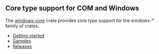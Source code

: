 ## Core type support for COM and Windows

The [windows-core](https://crates.io/crates/windows-core) crate provides core type support for the windows-* family of crates.

* [Getting started](https://kennykerr.ca/rust-getting-started/)
* [Samples](https://github.com/microsoft/windows-rs/tree/master/crates/samples)
* [Releases](https://github.com/microsoft/windows-rs/releases)

